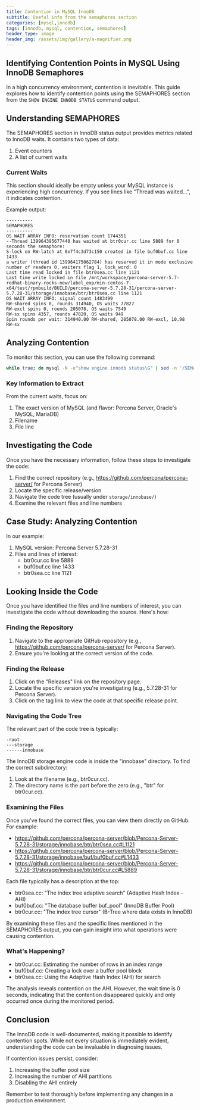 ```yaml
---
title: Contention in MySQL InnoDB
subtitle: Useful info from the semaphores section
categories: [mysql,innodb]
tags: [innodb, mysql, contention, semaphores]
header_type: image
header_img: /assets/img/gallery/a-magnifier.png
---
```


## Identifying Contention Points in MySQL Using InnoDB Semaphores

In a high concurrency environment, contention is inevitable. This guide explores how to identify contention points using the SEMAPHORES section from the `SHOW ENGINE INNODB STATUS` command output.

## Understanding SEMAPHORES

The SEMAPHORES section in InnoDB status output provides metrics related to InnoDB waits. It contains two types of data:
1. Event counters
2. A list of current waits

### Current Waits

This section should ideally be empty unless your MySQL instance is experiencing high concurrency. If you see lines like "Thread <num> was waited...", it indicates contention.

Example output:

```
----------
SEMAPHORES
----------
OS WAIT ARRAY INFO: reservation count 1744351
--Thread 139964395677440 has waited at btr0cur.cc line 5889 for 0 seconds the semaphore:
S-lock on RW-latch at 0x7f4c3d73c150 created in file buf0buf.cc line 1433
a writer (thread id 139964175062784) has reserved it in mode exclusive
number of readers 0, waiters flag 1, lock_word: 0
Last time read locked in file btr0sea.cc line 1121
Last time write locked in file /mnt/workspace/percona-server-5.7-redhat-binary-rocks-new/label_exp/min-centos-7-x64/test/rpmbuild/BUILD/percona-server-5.7.28-31/percona-server-5.7.28-31/storage/innobase/btr/btr0sea.cc line 1121
OS WAIT ARRAY INFO: signal count 1483499
RW-shared spins 0, rounds 314940, OS waits 77827
RW-excl spins 0, rounds 205078, OS waits 7540
RW-sx spins 4357, rounds 47820, OS waits 949
Spin rounds per wait: 314940.00 RW-shared, 205078.00 RW-excl, 10.98 RW-sx
```

## Analyzing Contention

To monitor this section, you can use the following command:

```bash
while true; do mysql -N -e"show engine innodb status\G" | sed -n '/SEMAPHORES/,/TRANSACTIONS/p'; sleep 1; done
```

### Key Information to Extract

From the current waits, focus on:
1. The exact version of MySQL (and flavor: Percona Server, Oracle's MySQL, MariaDB)
2. Filename
3. File line

## Investigating the Code

Once you have the necessary information, follow these steps to investigate the code:

1. Find the correct repository (e.g., https://github.com/percona/percona-server/ for Percona Server)
2. Locate the specific release/version
3. Navigate the code tree (usually under `storage/innobase/`)
4. Examine the relevant files and line numbers

## Case Study: Analyzing Contention

In our example:

1. MySQL version: Percona Server 5.7.28-31
2. Files and lines of interest:
   - btr0cur.cc line 5889
   - buf0buf.cc line 1433
   - btr0sea.cc line 1121

## Looking Inside the Code

Once you have identified the files and line numbers of interest, you can investigate the code without downloading the source. Here's how:

### Finding the Repository

1. Navigate to the appropriate GitHub repository (e.g., https://github.com/percona/percona-server/ for Percona Server).
2. Ensure you're looking at the correct version of the code.

### Finding the Release

1. Click on the "Releases" link on the repository page.
2. Locate the specific version you're investigating (e.g., 5.7.28-31 for Percona Server).
3. Click on the tag link to view the code at that specific release point.

### Navigating the Code Tree

The relevant part of the code tree is typically:

```
-root
---storage
------innobase
```

The InnoDB storage engine code is inside the "innobase" directory. To find the correct subdirectory:

1. Look at the filename (e.g., btr0cur.cc).
2. The directory name is the part before the zero (e.g., "btr" for btr0cur.cc).

### Examining the Files

Once you've found the correct files, you can view them directly on GitHub. For example:

- https://github.com/percona/percona-server/blob/Percona-Server-5.7.28-31/storage/innobase/btr/btr0sea.cc#L1121
- https://github.com/percona/percona-server/blob/Percona-Server-5.7.28-31/storage/innobase/buf/buf0buf.cc#L1433
- https://github.com/percona/percona-server/blob/Percona-Server-5.7.28-31/storage/innobase/btr/btr0cur.cc#L5889

Each file typically has a description at the top:

- btr0sea.cc: "The index tree adaptive search" (Adaptive Hash Index - AHI)
- buf0buf.cc: "The database buffer buf_pool" (InnoDB Buffer Pool)
- btr0cur.cc: "The index tree cursor" (B-Tree where data exists in InnoDB)

By examining these files and the specific lines mentioned in the SEMAPHORES output, you can gain insight into what operations were causing contention.

### What's Happening?

- btr0cur.cc: Estimating the number of rows in an index range
- buf0buf.cc: Creating a lock over a buffer pool block
- btr0sea.cc: Using the Adaptive Hash Index (AHI) for search

The analysis reveals contention on the AHI. However, the wait time is 0 seconds, indicating that the contention disappeared quickly and only occurred once during the monitored period.

## Conclusion

The InnoDB code is well-documented, making it possible to identify contention spots. While not every situation is immediately evident, understanding the code can be invaluable in diagnosing issues.

If contention issues persist, consider:
1. Increasing the buffer pool size
2. Increasing the number of AHI partitions
3. Disabling the AHI entirely

Remember to test thoroughly before implementing any changes in a production environment.


